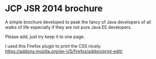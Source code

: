 JCP JSR 2014 brochure
========================
A simple brochure developed to peak the fancy of Java developers of all walks of life especially if they are not pure Java EE developers.

Please add, just try keep it to one page.

I used this Firefox plugin to print the CSS nicely.
https://addons.mozilla.org/en-US/firefox/addon/print-edit/
